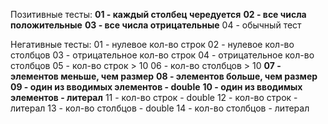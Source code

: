 Позитивные тесты:
__01 - каждый столбец чередуется__
__02 - все числа положительные__
__03 - все числа отрицательные__
04 - обычный тест

Негативные тесты:
01 - нулевое кол-во строк
02 - нулевое кол-во столбцов
03 - отрицательное кол-во строк
04 - отрицательное кол-во столбцов
05 - кол-во строк > 10
06 - кол-во столбцов > 10
__07 - элементов меньше, чем размер__
__08 - элементов больше, чем размер__
__09 - один из вводимых элементов - double__
__10 - один из вводимых элементов - литерал__
11 - кол-во строк - double
12 - кол-во строк - литерал
13 - кол-во столбцов - double
14 - кол-во столбцов - литерал
